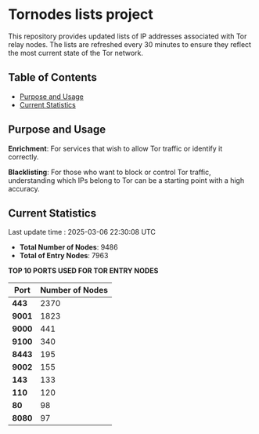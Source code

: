 # Tornodes lists project

This repository provides updated lists of IP addresses associated with Tor relay nodes. The lists are refreshed every 30 minutes to ensure they reflect the most current state of the Tor network.

## Table of Contents

- [Purpose and Usage](#purpose-and-usage)
- [Current Statistics](#current-statistics)


## Purpose and Usage

**Enrichment**: For services that wish to allow Tor traffic or identify it correctly.

**Blacklisting**: For those who want to block or control Tor traffic, understanding which IPs belong to Tor can be a starting point with a high accuracy.

## Current Statistics

Last update time : 2025-03-06 22:30:08 UTC

- **Total Number of Nodes**: 9486
- **Total of Entry Nodes**: 7963

**TOP 10 PORTS USED FOR TOR ENTRY NODES**

| **Port** | **Number of Nodes** |
|------|-----------------|
| **443**   | 2370  |
| **9001**   | 1823  |
| **9000**   | 441  |
| **9100**   | 340  |
| **8443**   | 195  |
| **9002**   | 155  |
| **143**   | 133  |
| **110**   | 120  |
| **80**   | 98  |
| **8080**   | 97  |

